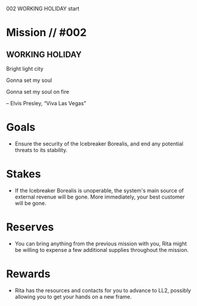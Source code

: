 002
WORKING HOLIDAY
start

# Mission // #002

## WORKING HOLIDAY

Bright light city

Gonna set my soul

Gonna set my soul on fire


– Elvis Presley,
“Viva Las Vegas”

# Goals

- Ensure the security of the Icebreaker Borealis, and end any potential threats to its stability.

# Stakes

- If the Icebreaker Borealis is unoperable, the system's main source of external revenue will be gone. More immediately, your best customer will be gone.

# Reserves

- You can bring anything from the previous mission with you, Rita might be willing to expense a few additional supplies throughout the mission.

# Rewards
- Rita has the resources and contacts for you to advance to LL2, possibly allowing you to get your hands on a new frame.

